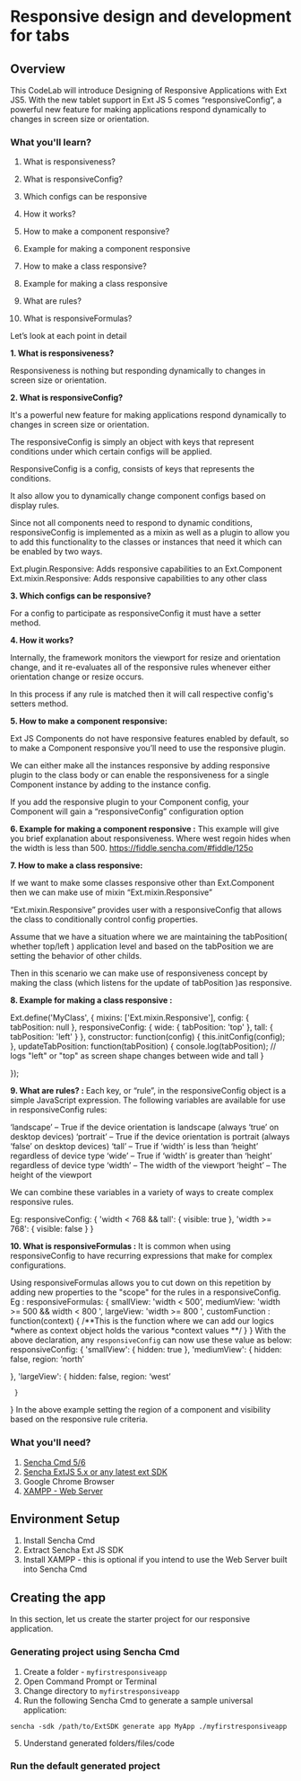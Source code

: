 # Responsive design and development for tabs

## Overview
This CodeLab will introduce Designing of Responsive Applications with Ext JS5. With the new tablet support in Ext JS 5 comes “responsiveConfig”, a powerful new feature for making applications respond dynamically to changes in screen size or orientation.

### What you'll learn?
1. What is responsiveness?

2. What is responsiveConfig?

3. Which configs can be responsive

4. How it works?

5. How to make a component responsive?

6. Example for making a component responsive

7. How to make a class responsive?

8. Example for making a class responsive

9. What are rules?

10. What is responsiveFormulas?

Let’s look at each point in detail

**1. What is responsiveness?**

Responsiveness is nothing but responding dynamically to changes in screen size or orientation.

**2. What is responsiveConfig?**
	
It's a powerful new feature for making applications respond dynamically to changes in screen size or orientation.

The responsiveConfig is simply an object with keys that represent conditions under which certain configs will be applied.

ResponsiveConfig is a config, consists of keys that represents the conditions.

It also allow you to dynamically change component configs based on display rules.

Since not all components need to respond to dynamic conditions, responsiveConfig is implemented as a mixin as well as a plugin to allow you to add this functionality to the classes or instances that need it which can be enabled by two ways.

Ext.plugin.Responsive:  Adds responsive capabilities to an Ext.Component
Ext.mixin.Responsive: Adds responsive capabilities to any other class

**3. Which configs can be responsive?**

For a config to participate as responsiveConfig it must have a setter method.

**4. How it works?**

Internally, the framework monitors the viewport for resize and orientation change,
and it re-evaluates all of the responsive rules whenever either orientation change or resize occurs.

In this process if any rule is matched then it will call respective config's setters method.

**5. How to make a component responsive:**

Ext JS Components do not have responsive features enabled by default, so to make a Component responsive you’ll need to use the responsive plugin.

We can either make all the instances responsive by adding responsive plugin to the class body
or can enable the responsiveness for a single Component instance by adding to the instance config.

If you add the responsive plugin to your Component config, your Component will gain a “responsiveConfig” configuration option

**6. Example for making a component responsive :**
This example will give you brief explanation about responsiveness.
Where west regoin hides when the width is less than 500.
https://fiddle.sencha.com/#fiddle/125o


**7. How to make a class responsive:**

If we want to make some classes responsive other than Ext.Component then we can make use of mixin “Ext.mixin.Responsive”

“Ext.mixin.Responsive” provides user with a responsiveConfig that allows the class to conditionally control config properties.

Assume that we have a situation where we are maintaining the tabPosition( whether top/left ) application level and based on the tabPosition we are setting the behavior of other childs.


Then in this scenario we can make use of responsiveness concept by making the class (which listens for the update of  tabPosition )as responsive. 

**8. Example for making a class responsive :**

Ext.define('MyClass', {
        mixins: ['Ext.mixin.Responsive'],
        config: {
                tabPosition: null
        },
        responsiveConfig: {
                wide: {
                        tabPosition: 'top'
                },
                tall: {
                        tabPosition: 'left'
                }
        },
        constructor: function(config) {
                this.initConfig(config);
        },
        updateTabPosition: function(tabPosition) {
                console.log(tabPosition); // logs "left" or "top" as screen shape changes between wide and tall
        }

});


**9. What are rules? :**
Each key, or “rule”, in the responsiveConfig object is a simple JavaScript expression. 
The following variables are available for use in responsiveConfig rules:


‘landscape’ – True if the device orientation is landscape (always ‘true’ on desktop devices)
‘portrait’ – True if the device orientation is portrait (always ‘false’ on desktop devices)
‘tall’ – True if ‘width’ is less than ‘height’ regardless of device type
‘wide’ – True if ‘width’ is greater than ‘height’ regardless of device type
‘width’ – The width of the viewport
‘height’ – The height of the viewport

We can combine these variables in a variety of ways to create complex responsive rules.


Eg:
responsiveConfig: {
        'width < 768 && tall': {
                visible: true
        },
        'width >= 768': {
                visible: false
        }
}
   
**10. What is responsiveFormulas :**
 It is common when using responsiveConfig to have recurring expressions that make for complex configurations. 

Using responsiveFormulas allows you to cut down on this repetition by adding new properties to the "scope" for the rules in a responsiveConfig.
Eg :
  responsiveFormulas: {
            smallView: 'width < 500’,
			mediumView: 'width >= 500 && width < 800 ',
			largeView: 'width >= 800 ',
			customFunction : function(context) {
			/**This is the function where we can add our logics
                  *where as context object holds  the various
 *context values
                 **/
 			}
  		}
      With the above declaration, any `responsiveConfig` can now use these value as below:
responsiveConfig: {
        'smallView': {
                hidden: true
        },
        'mediumView': {
                hidden: false,
	     region: ‘north’

   },
   'largeView': {
         hidden: false,
	     region: ‘west’

     }

}
In the above example setting the region of a component and visibility based on the responsive rule criteria.     
  

### What you'll need?
1. [Sencha Cmd 5/6](https://www.sencha.com/products/sencha-cmd/)
2. [Sencha ExtJS 5.x or any latest ext SDK](https://www.sencha.com/products/extjs/#overview)
3. Google Chrome Browser
4. [XAMPP - Web Server](https://www.apachefriends.org/index.html)

## Environment Setup
1. Install Sencha Cmd
2. Extract Sencha Ext JS SDK
3. Install XAMPP - this is optional if you intend to use the Web Server built into Sencha Cmd

## Creating the app
In this section, let us create the starter project for our responsive application.

### Generating project using Sencha Cmd
1. Create a folder - `myfirstresponsiveapp`
2. Open Command Prompt or Terminal
3. Change directory to `myfirstresponsiveapp`
4. Run the following Sencha Cmd to generate a sample universal application:
```
sencha -sdk /path/to/ExtSDK generate app MyApp ./myfirstresponsiveapp
```
5. Understand generated folders/files/code

### Run the default generated project


